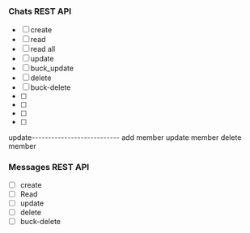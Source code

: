 


### Chats REST API

- [ ] create
- [ ] read
- [ ] read all
- [ ] update
- [ ] buck_update
- [ ] delete 
- [ ] buck-delete 
- [ ] 
- [ ]
- [ ]
- [ ]


update---------------------------
add member
update member
delete member



### Messages REST API

- [ ] create 
- [ ] Read
- [ ] update
- [ ] delete 
- [ ] buck-delete